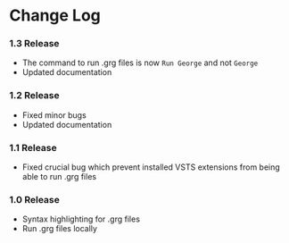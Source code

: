 # Change Log

### 1.3 Release

- The command to run .grg files is now `Run George` and not `George`
- Updated documentation

### 1.2 Release

- Fixed minor bugs
- Updated documentation

### 1.1 Release

- Fixed crucial bug which prevent installed VSTS extensions from being able to run .grg files

### 1.0 Release

- Syntax highlighting for .grg files
- Run .grg files locally